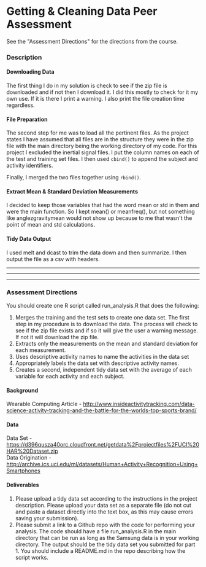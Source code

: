 Getting & Cleaning Data Peer Assessment
=======================================

See the "Assessment Directions" for the directions from the course.

### Description
#### Downloading Data
The first thing I do in my solution is check to see if the zip file is 
downloaded and if not then I download it. I did this mostly to check for it 
my own use. If it is there I print a warning. I also print the file creation 
time regardless.

#### File Preparation
The second step for me was to load all the pertinent files. As the project 
states I have assumed that all files are in the structure they were in the zip
file with the main directory being the working directory of my code. For this
project I excluded the inertial signal files. I put the column names on each of 
the test and training set files. I then used ```cbind()``` to append the subject 
and activity identifiers.

Finally, I merged the two files together using ```rbind()```.

#### Extract Mean & Standard Deviation Measurements
I decided to keep those variables that had the word mean or std in them and were
the main function. So I kept mean() or meanfreq(), but not something like 
anglezgravitymean would not show up because to me that wasn't the point of 
mean and std calculations.

#### Tidy Data Output
I used melt and dcast to trim the data down and then summarize. I then output
the file as a csv with headers.

----
----
----

### Assessment Directions
You should create one R script called run_analysis.R that does the following:

1. Merges the training and the test sets to create one data set.
The first step in my procedure is to download the data. The process will check
to see if the zip file exists and if so it will give the user a warning message.
If not it will download the zip file.  
2. Extracts only the measurements on the mean and standard deviation for each measurement.
3. Uses descriptive activity names to name the activities in the data set
4. Appropriately labels the data set with descriptive activity names.
5. Creates a second, independent tidy data set with the average of each variable for each activity and each subject.

#### Background
Wearable Computing Article - http://www.insideactivitytracking.com/data-science-activity-tracking-and-the-battle-for-the-worlds-top-sports-brand/

#### Data
Data Set - https://d396qusza40orc.cloudfront.net/getdata%2Fprojectfiles%2FUCI%20HAR%20Dataset.zip  
Data Origination - http://archive.ics.uci.edu/ml/datasets/Human+Activity+Recognition+Using+Smartphones

#### Deliverables
1. Please upload a tidy data set according to the instructions in the project description. Please upload your data set as a separate file (do not cut and paste a dataset directly into the text box, as this may cause errors saving your submission).
2. Please submit a link to a Github repo with the code for performing your analysis. The code should have a file run_analysis.R in the main directory that can be run as long as the Samsung data is in your working directory. The output should be the tidy data set you submitted for part 1. You should include a README.md in the repo describing how the script works.

